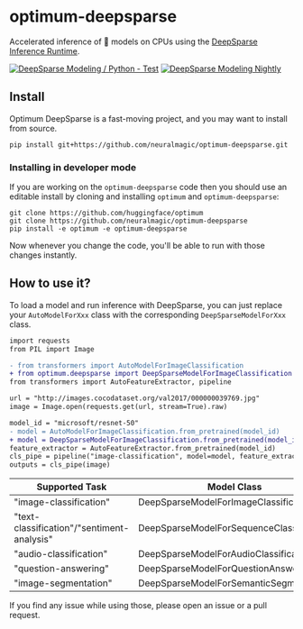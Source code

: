 # optimum-deepsparse

Accelerated inference of 🤗 models on CPUs using the [DeepSparse Inference Runtime](https://github.com/neuralmagic/deepsparse).

[![DeepSparse Modeling / Python - Test](https://github.com/neuralmagic/optimum-deepsparse/actions/workflows/test_check.yaml/badge.svg)](https://github.com/neuralmagic/optimum-deepsparse/actions/workflows/test_check.yaml)
[![DeepSparse Modeling Nightly](https://github.com/neuralmagic/optimum-deepsparse/actions/workflows/test_nightly.yaml/badge.svg)](https://github.com/neuralmagic/optimum-deepsparse/actions/workflows/test_nightly.yaml)

## Install
Optimum DeepSparse is a fast-moving project, and you may want to install from source.

`pip install git+https://github.com/neuralmagic/optimum-deepsparse.git`

### Installing in developer mode

If you are working on the `optimum-deepsparse` code then you should use an editable install by cloning and installing `optimum` and `optimum-deepsparse`:

```
git clone https://github.com/huggingface/optimum
git clone https://github.com/neuralmagic/optimum-deepsparse
pip install -e optimum -e optimum-deepsparse
```

Now whenever you change the code, you'll be able to run with those changes instantly.


## How to use it?
To load a model and run inference with DeepSparse, you can just replace your `AutoModelForXxx` class with the corresponding `DeepSparseModelForXxx` class. 

```diff
import requests
from PIL import Image

- from transformers import AutoModelForImageClassification
+ from optimum.deepsparse import DeepSparseModelForImageClassification
from transformers import AutoFeatureExtractor, pipeline

url = "http://images.cocodataset.org/val2017/000000039769.jpg"
image = Image.open(requests.get(url, stream=True).raw)

model_id = "microsoft/resnet-50"
- model = AutoModelForImageClassification.from_pretrained(model_id)
+ model = DeepSparseModelForImageClassification.from_pretrained(model_id, export=True, input_shapes="[1,3,224,224]")
feature_extractor = AutoFeatureExtractor.from_pretrained(model_id)
cls_pipe = pipeline("image-classification", model=model, feature_extractor=feature_extractor)
outputs = cls_pipe(image)
```

| Supported Task                              | Model Class |
| ------------------------------------------- | ------------- |
| "image-classification"                      | DeepSparseModelForImageClassification  |
| "text-classification"/"sentiment-analysis"  | DeepSparseModelForSequenceClassification  |
| "audio-classification"                      | DeepSparseModelForAudioClassification  |
| "question-answering"                        | DeepSparseModelForQuestionAnswering  |
| "image-segmentation"                        | DeepSparseModelForSemanticSegmentation  |

If you find any issue while using those, please open an issue or a pull request.
